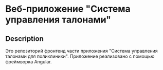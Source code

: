 # Веб-приложение "Система управления талонами"

## Description

Это репозиторий фронтенд части приложения "Система управления талонами для поликлиники".  Приложение реализовано с помощью фреймворка Angular. 
